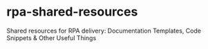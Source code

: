 # rpa-shared-resources
Shared resources for RPA delivery: Documentation Templates, Code Snippets &amp; Other Useful Things
